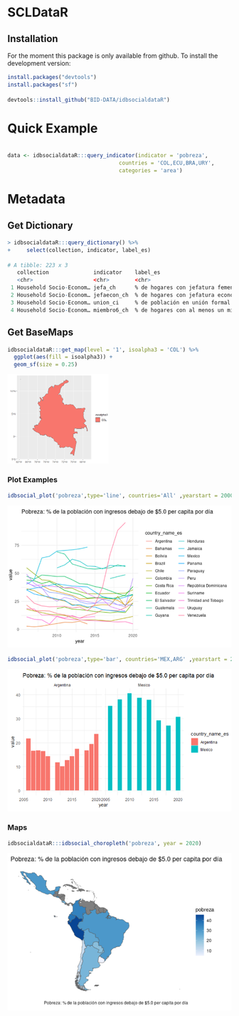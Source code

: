 
# SCLDataR



## Installation
For the moment this package is only available from github.
To install the development version:

``` r
install.packages("devtools")
install.packages("sf")

devtools::install_github("BID-DATA/idbsocialdataR") 

```

Quick Example
=======

``` r

data <- idbsocialdataR:::query_indicator(indicator = 'pobreza',
                                   countries = 'COL,ECU,BRA,URY',
                                   categories = 'area')
```

# Metadata
## Get Dictionary

```r
> idbsocialdataR:::query_dictionary() %>% 
+     select(collection, indicator, label_es)

# A tibble: 223 x 3
   collection              indicator    label_es                             
   <chr>                   <chr>        <chr>                                
 1 Household Socio-Econom… jefa_ch      % de hogares con jefatura femenina   
 2 Household Socio-Econom… jefaecon_ch  % de hogares con jefatura económica …
 3 Household Socio-Econom… union_ci     % de población en unión formal o inf…
 4 Household Socio-Econom… miembro6_ch  % de hogares con al menos un miembro…
```


## Get BaseMaps

```r
idbsocialdataR:::get_map(level = '1', isoalpha3 = 'COL') %>% 
  ggplot(aes(fill = isoalpha3)) +
  geom_sf(size = 0.25)
```

<img src="inst/img/query_map.png" width=45% >




### Plot Examples

``` r
idbsocial_plot('pobreza',type='line', countries='All' ,yearstart = 2000, yearend = 2020, categories='All')

```

![e_g](inst/img/plot_line.png)

``` r
idbsocial_plot('pobreza',type='bar', countries='MEX,ARG' ,yearstart = 2000, yearend = 2020)

```

![e_g](inst/img/plot_bar.png)


### Maps
``` r
idbsocialdataR:::idbsocial_choropleth('pobreza', year = 2020)

```

![e_g](inst/img/plot_map.png)

